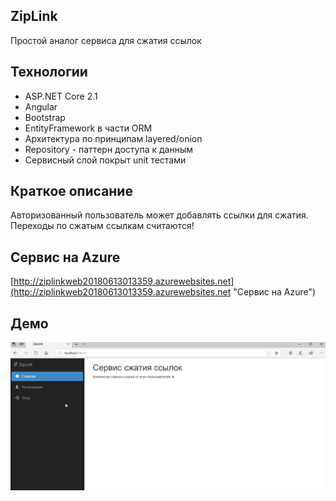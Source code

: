 ## ZipLink

Простой аналог сервиса для сжатия ссылок

## Технологии  

- ASP.NET Core 2.1
- Angular  
- Bootstrap  
- EntityFramework в части ORM
- Архитектура по принципам layered/onion
- Repository - паттерн доступа к данным
- Сервисный слой покрыт unit тестами

## Краткое описание  

Авторизованный пользователь может добавлять ссылки для сжатия.  
Переходы по сжатым ссылкам считаются!

## Сервис на Azure

[http://ziplinkweb20180613013359.azurewebsites.net](http://ziplinkweb20180613013359.azurewebsites.net "Сервис на Azure") 

## Демо  

![](demo.gif)
